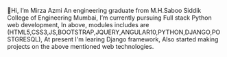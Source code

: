 👋Hi, I’m Mirza Azmi
An engineering graduate from M.H.Saboo Siddik College of Engineering Mumbai,
I’m currently pursuing Full stack Python web development,
In above, modules includes are (HTML5,CSS3,JS,BOOTSTRAP,JQUERY,ANGULAR10,PYTHON,DJANGO,POSTGRESQL),
At present I'm learing Django framework,
Also started making projects on the above mentioned web technologies.




